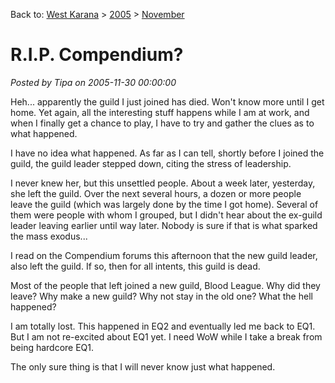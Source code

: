 Back to: [West Karana](/posts/westkarana.md) > [2005](/posts/2005/westkarana.md) > [November](./westkarana.md)
# R.I.P. Compendium?

*Posted by Tipa on 2005-11-30 00:00:00*

Heh... apparently the guild I just joined has died. Won't know more until I get home. Yet again, all the interesting stuff happens while I am at work, and when I finally get a chance to play, I have to try and gather the clues as to what happened.

I have no idea what happened. As far as I can tell, shortly before I joined the guild, the guild leader stepped down, citing the stress of leadership.

I never knew her, but this unsettled people. About a week later, yesterday, she left the guild. Over the next several hours, a dozen or more people leave the guild (which was largely done by the time I got home). Several of them were people with whom I grouped, but I didn't hear about the ex-guild leader leaving earlier until way later. Nobody is sure if that is what sparked the mass exodus...

I read on the Compendium forums this afternoon that the new guild leader, also left the guild. If so, then for all intents, this guild is dead.

Most of the people that left joined a new guild, Blood League. Why did they leave? Why make a new guild? Why not stay in the old one? What the hell happened?

I am totally lost. This happened in EQ2 and eventually led me back to EQ1. But I am not re-excited about EQ1 yet. I need WoW while I take a break from being hardcore EQ1.

The only sure thing is that I will never know just what happened.
